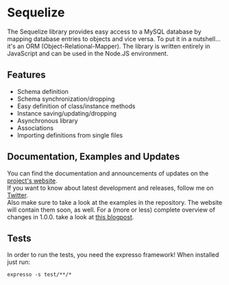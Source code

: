 # Sequelize #

The Sequelize library provides easy access to a MySQL database by mapping database entries to objects and vice versa. To put it in a nutshell... it's an ORM (Object-Relational-Mapper). The library is written entirely in JavaScript and can be used in the Node.JS environment.

## Features ##

- Schema definition
- Schema synchronization/dropping
- Easy definition of class/instance methods
- Instance saving/updating/dropping
- Asynchronous library
- Associations
- Importing definitions from single files

## Documentation, Examples and Updates ##

You can find the documentation and announcements of updates on the [project's website](http://www.sequelizejs.com).  
If you want to know about latest development and releases, follow me on [Twitter](http://twitter.com/sdepold).  
Also make sure to take a look at the examples in the repository. The website will contain them soon, as well. For a (more or less) complete overview of changes in 1.0.0. take a look at [this blogpost](http://blog.depold.com/post/5936116582/changes-in-sequelize-1-0-0).

## Tests ##

In order to run the tests, you need the expresso framework! When installed just run:

    expresso -s test/**/*